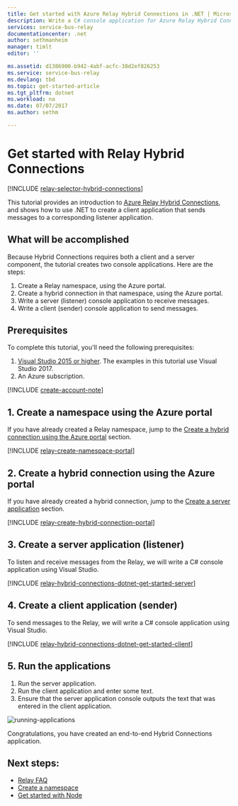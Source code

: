 ```yaml
---
title: Get started with Azure Relay Hybrid Connections in .NET | Microsoft Docs
description: Write a C# console application for Azure Relay Hybrid Connections.
services: service-bus-relay
documentationcenter: .net
author: sethmanheim
manager: timlt
editor: ''

ms.assetid: d1386900-b942-4abf-acfc-38d2ef826253
ms.service: service-bus-relay
ms.devlang: tbd
ms.topic: get-started-article
ms.tgt_pltfrm: dotnet
ms.workload: na
ms.date: 07/07/2017
ms.author: sethm

---
```


# Get started with Relay Hybrid Connections
[!INCLUDE [relay-selector-hybrid-connections](../../includes/relay-selector-hybrid-connections.md)]

This tutorial provides an introduction to [Azure Relay Hybrid Connections](relay-what-is-it.md#hybrid-connections), and shows how to use .NET to create a client application that sends messages to a corresponding listener application. 

## What will be accomplished
Because Hybrid Connections requires both a client and a server component, the tutorial creates two console applications. Here are the steps:

1. Create a Relay namespace, using the Azure portal.
2. Create a hybrid connection in that namespace, using the Azure portal.
3. Write a server (listener) console application to receive messages.
4. Write a client (sender) console application to send messages.

## Prerequisites

To complete this tutorial, you'll need the following prerequisites:

1. [Visual Studio 2015 or higher](http://www.visualstudio.com). The examples in this tutorial use Visual Studio 2017.
2. An Azure subscription.

[!INCLUDE [create-account-note](../../includes/create-account-note.md)]

## 1. Create a namespace using the Azure portal
If you have already created a Relay namespace, jump to the [Create a hybrid connection using the Azure portal](#2-create-a-hybrid-connection-using-the-azure-portal) section.

[!INCLUDE [relay-create-namespace-portal](../../includes/relay-create-namespace-portal.md)]

## 2. Create a hybrid connection using the Azure portal
If you have already created a hybrid connection, jump to the [Create a server application](#3-create-a-server-application-listener) section.

[!INCLUDE [relay-create-hybrid-connection-portal](../../includes/relay-create-hybrid-connection-portal.md)]

## 3. Create a server application (listener)
To listen and receive messages from the Relay, we will write a C# console application using Visual Studio.

[!INCLUDE [relay-hybrid-connections-dotnet-get-started-server](../../includes/relay-hybrid-connections-dotnet-get-started-server.md)]

## 4. Create a client application (sender)
To send messages to the Relay, we will write a C# console application using Visual Studio.

[!INCLUDE [relay-hybrid-connections-dotnet-get-started-client](../../includes/relay-hybrid-connections-dotnet-get-started-client.md)]

## 5. Run the applications
1. Run the server application.
2. Run the client application and enter some text.
3. Ensure that the server application console outputs the text that was entered in the client application.

![running-applications](./media/relay-hybrid-connections-dotnet-get-started/running-applications.png)

Congratulations, you have created an end-to-end Hybrid Connections application.

## Next steps:
* [Relay FAQ](relay-faq.md)
* [Create a namespace](relay-create-namespace-portal.md)
* [Get started with Node](relay-hybrid-connections-node-get-started.md)

